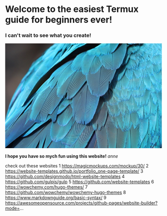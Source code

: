 # Welcome to the easiest Termux guide for beginners ever!
### I can't wait to see what you create!

![Pixabay_Feater](pic\assets\parrot-feathers-6619082_1280.jpg)

**I hope you have so mych fun using this website!**
*anne*

check out these websites
1 https://magicmockups.com/mockup/30/
2 https://website-templates.github.io/portfolio_one-page-template/
3 https://github.com/designmodo/html-website-templates
4 https://github.com/gulpjs/gulp
5 https://github.com/website-templates
6 https://wowchemy.com/hugo-themes/
7 https://github.com/wowchemy/wowchemy-hugo-themes
8 https://www.markdownguide.org/basic-syntax/
9 https://awesomeopensource.com/projects/github-pages/website-builder?mode=...